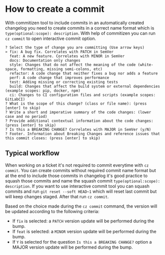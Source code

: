 # How to create a commit

With commitizen tool to include commits in an automatically created changelog you need to create commits in a correct
name format which is `type(optional:scope): description`.
With help of commitizen you can run `cz commit` to open interactive commit option.
```
? Select the type of change you are committing (Use arrow keys)
» fix: A bug fix. Correlates with PATCH in SemVer
  feat: A new feature. Correlates with MINOR in SemVer
  docs: Documentation only changes
  style: Changes that do not affect the meaning of the code (white-space, formatting, missing semi-colons, etc)
  refactor: A code change that neither fixes a bug nor adds a feature
  perf: A code change that improves performance
  test: Adding missing or correcting existing tests
  build: Changes that affect the build system or external dependencies (example scopes: pip, docker, npm)
  ci: Changes to CI configuration files and scripts (example scopes: GitLabCI)
? What is the scope of this change? (class or file name): (press [enter] to skip)
? Write a short and imperative summary of the code changes: (lower case and no period)
? Provide additional contextual information about the code changes: (press [enter] to skip)
? Is this a BREAKING CHANGE? Correlates with MAJOR in SemVer (y/N)
? Footer. Information about Breaking Changes and reference issues that this commit closes: (press [enter] to skip)
```

## Typical workflow
When working on a ticket it's not required to commit everytime with `cz commit`. You can create commits without required
commit name format but at the end to include those commits in changelog it's good practice to squash those commits and name the squash commit `type(optional:scope): description`.
If you want to use interactive commit tool you can squash commits and run `git reset --soft HEAD~1` which will reset last commit but will keep changes staged.
After that run `cz commit`.

Based on the choice made during the `cz commit` command, the version will be updated according to the following criteria:

- If `fix` is ​​selected: a `PATCH` version update will be performed during the bump.
- If `feat` is selected: a `MINOR` version update will be performed during the bump.
- If `Y` is selected for the question `Is this a BREAKING CHANGE?` option a MAJOR version update will be performed during the bump.
